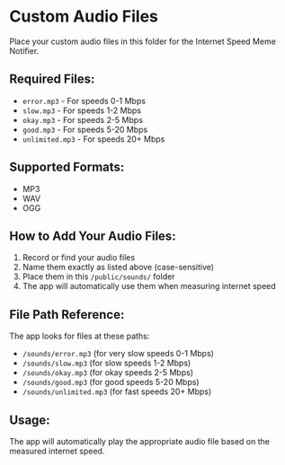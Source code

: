 # Custom Audio Files

Place your custom audio files in this folder for the Internet Speed Meme Notifier.

## Required Files:
- `error.mp3` - For speeds 0-1 Mbps
- `slow.mp3` - For speeds 1-2 Mbps  
- `okay.mp3` - For speeds 2-5 Mbps
- `good.mp3` - For speeds 5-20 Mbps
- `unlimited.mp3` - For speeds 20+ Mbps

## Supported Formats:
- MP3
- WAV
- OGG

## How to Add Your Audio Files:
1. Record or find your audio files
2. Name them exactly as listed above (case-sensitive)
3. Place them in this `/public/sounds/` folder
4. The app will automatically use them when measuring internet speed

## File Path Reference:
The app looks for files at these paths:
- `/sounds/error.mp3` (for very slow speeds 0-1 Mbps)
- `/sounds/slow.mp3` (for slow speeds 1-2 Mbps)
- `/sounds/okay.mp3` (for okay speeds 2-5 Mbps)
- `/sounds/good.mp3` (for good speeds 5-20 Mbps)
- `/sounds/unlimited.mp3` (for fast speeds 20+ Mbps)

## Usage:
The app will automatically play the appropriate audio file based on the measured internet speed.